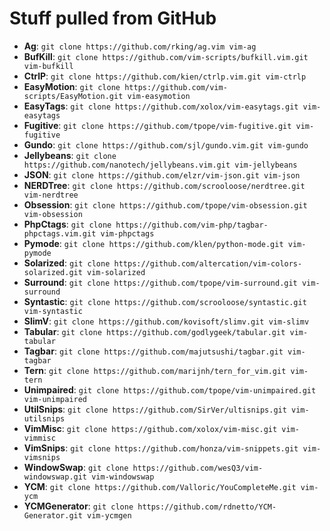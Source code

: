 # Stuff pulled from GitHub

* **Ag**:             `git clone https://github.com/rking/ag.vim vim-ag`
* **BufKill**:        `git clone https://github.com/vim-scripts/bufkill.vim.git vim-bufkill`
* **CtrlP**:          `git clone https://github.com/kien/ctrlp.vim.git vim-ctrlp`
* **EasyMotion**:     `git clone https://github.com/vim-scripts/EasyMotion.git vim-easymotion`
* **EasyTags**:       `git clone https://github.com/xolox/vim-easytags.git vim-easytags`
* **Fugitive**:       `git clone https://github.com/tpope/vim-fugitive.git vim-fugitive`
* **Gundo**:          `git clone https://github.com/sjl/gundo.vim.git vim-gundo`
* **Jellybeans**:     `git clone https://github.com/nanotech/jellybeans.vim.git vim-jellybeans`
* **JSON**:           `git clone https://github.com/elzr/vim-json.git vim-json`
* **NERDTree**:       `git clone https://github.com/scrooloose/nerdtree.git vim-nerdtree`
* **Obsession**:      `git clone https://github.com/tpope/vim-obsession.git vim-obsession`
* **PhpCtags**:       `git clone https://github.com/vim-php/tagbar-phpctags.vim.git vim-phpctags`
* **Pymode**:         `git clone https://github.com/klen/python-mode.git vim-pymode`
* **Solarized**:      `git clone https://github.com/altercation/vim-colors-solarized.git vim-solarized`
* **Surround**:       `git clone https://github.com/tpope/vim-surround.git vim-surround`
* **Syntastic**:      `git clone https://github.com/scrooloose/syntastic.git vim-syntastic`
* **SlimV**:          `git clone https://github.com/kovisoft/slimv.git vim-slimv`
* **Tabular**:        `git clone https://github.com/godlygeek/tabular.git vim-tabular`
* **Tagbar**:         `git clone https://github.com/majutsushi/tagbar.git vim-tagbar`
* **Tern**:           `git clone https://github.com/marijnh/tern_for_vim.git vim-tern`
* **Unimpaired**:     `git clone https://github.com/tpope/vim-unimpaired.git vim-unimpaired`
* **UtilSnips**:      `git clone https://github.com/SirVer/ultisnips.git vim-utilsnips`
* **VimMisc**:        `git clone https://github.com/xolox/vim-misc.git vim-vimmisc`
* **VimSnips**:       `git clone https://github.com/honza/vim-snippets.git vim-vimsnips`
* **WindowSwap**:     `git clone https://github.com/wesQ3/vim-windowswap.git vim-windowswap`
* **YCM**:            `git clone https://github.com/Valloric/YouCompleteMe.git vim-ycm`
* **YCMGenerator**:   `git clone https://github.com/rdnetto/YCM-Generator.git vim-ycmgen`
